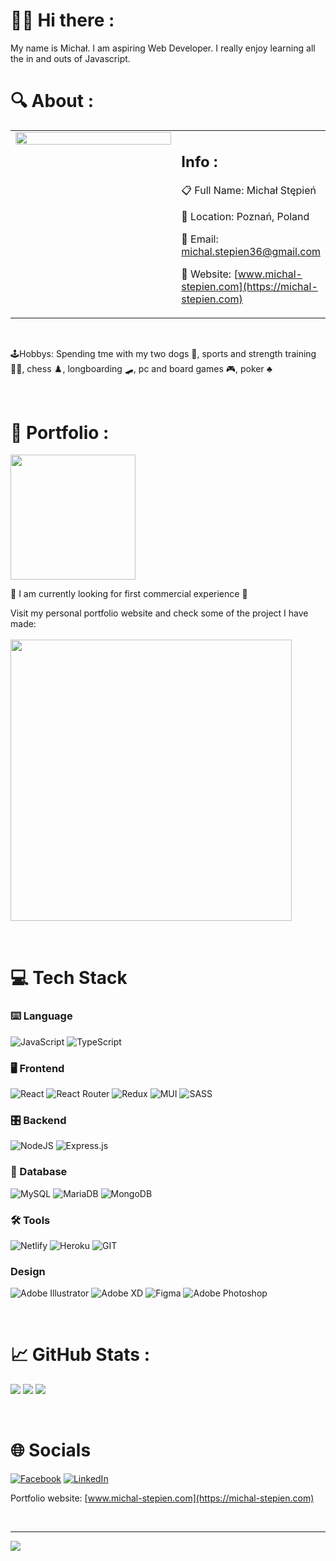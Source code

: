# 🙋‍♂️ Hi there :

My name is Michał. I am aspiring Web Developer. 
I really enjoy learning all the in and outs of Javascript. 
<br/>

# 🔍 About :

<table align="center">
<tr>
<td valign="top" width="250">

<img src="https://michal-stepien.com/img/avatar_1.png" align="left" height="" width="100%" />

</td><td valign="top">

## Info :

📋 Full Name: Michał Stępień  

📌 Location: Poznań, Poland    

📧 Email: michal.stepien36@gmail.com    

🔗 Website: [www.michal-stepien.com](https://michal-stepien.com) 
</td>
</tr>
</table> <br/>

🕹️Hobbys: Spending tme with my two dogs 🐶, sports and strength training 🏋️‍♂️, chess ♟️, longboarding 🛹,  pc and board games 🎮, poker ♣️

<br/>

# 📂 Portfolio :

<img src="https://media.giphy.com/media/RiykPw9tgdOylwFgUe/giphy.gif" width="200" float="left" align="center"  />

🤞 I am currently looking for first commercial experience 🤞 <br/>

Visit my personal portfolio website and check some of the project I have made: <br/><br/>
[<img align="center" width="450" src="https://michal-stepien.com/img/miniatures/share.png"/>](https://michal-stepien.com)

<br/>

# 💻 Tech Stack

### ⌨️ Language

![JavaScript](https://img.shields.io/badge/javascript-%23323330.svg?style=for-the-badge&logo=javascript&logoColor=%23F7DF1E)
![TypeScript](https://img.shields.io/badge/typescript-%23007ACC.svg?style=for-the-badge&logo=typescript&logoColor=white)
<br />

### 🖥️ Frontend

![React](https://img.shields.io/badge/react-%2320232a.svg?style=for-the-badge&logo=react&logoColor=%2361DAFB)
![React Router](https://img.shields.io/badge/React_Router-CA4245?style=for-the-badge&logo=react-router&logoColor=white)
![Redux](https://img.shields.io/badge/redux-%23593d88.svg?style=for-the-badge&logo=redux&logoColor=white)
![MUI](https://img.shields.io/badge/MUI-%230081CB.svg?style=for-the-badge&logo=material-ui&logoColor=white)
![SASS](https://img.shields.io/badge/SASS-hotpink.svg?style=for-the-badge&logo=SASS&logoColor=white)

### 🎛️ Backend

![NodeJS](https://img.shields.io/badge/node.js-6DA55F?style=for-the-badge&logo=node.js&logoColor=white)
![Express.js](https://img.shields.io/badge/express.js-%23404d59.svg?style=for-the-badge&logo=express&logoColor=%2361DAFB)

### 💾 Database

![MySQL](https://img.shields.io/badge/mysql-%2300f.svg?style=for-the-badge&logo=mysql&logoColor=white)
![MariaDB](https://img.shields.io/badge/MariaDB-003545?style=for-the-badge&logo=mariadb&logoColor=white)
![MongoDB](https://img.shields.io/badge/MongoDB-%234ea94b.svg?style=for-the-badge&logo=mongodb&logoColor=white)

### 🛠️ Tools

![Netlify](https://img.shields.io/badge/netlify-%23000000.svg?style=for-the-badge&logo=netlify&logoColor=#00C7B7)
![Heroku](https://img.shields.io/badge/heroku-%23430098.svg?style=for-the-badge&logo=heroku&logoColor=white)
![GIT](https://img.shields.io/badge/git-CA4245.svg?style=for-the-badge&logo=git&logoColor=white)

### Design

![Adobe Illustrator](https://img.shields.io/badge/adobeillustrator-%23FF9A00.svg?style=for-the-badge&logo=adobeillustrator&logoColor=white)
![Adobe XD](https://img.shields.io/badge/Adobe%20XD-470137?style=for-the-badge&logo=Adobe%20XD&logoColor=#FF61F6)
![Figma](https://img.shields.io/badge/figma-%23F24E1E.svg?style=for-the-badge&logo=figma&logoColor=white)
![Adobe Photoshop](https://img.shields.io/badge/adobephotoshop-%2331A8FF.svg?style=for-the-badge&logo=adobephotoshop&logoColor=white)

<br/>

# 📈 GitHub Stats :

![](https://github-readme-stats.vercel.app/api?username=Kinetic639&theme=vue-dark&hide_border=true&include_all_commits=true&count_private=false)
![](https://github-readme-streak-stats.herokuapp.com/?user=Kinetic639&theme=vue-dark&hide_border=true)
![](https://github-readme-stats.vercel.app/api/top-langs/?username=Kinetic639&theme=vue-dark&hide_border=true&include_all_commits=true&count_private=false&layout=compact)

<br/>

# 🌐 Socials

[![Facebook](https://img.shields.io/badge/Facebook-%231877F2.svg?style=for-the-badge&logo=Facebook&logoColor=white)](https://facebook.com/1188347557)
[![LinkedIn](https://img.shields.io/badge/LinkedIn-%230077B5.svg?style=for-the-badge&logo=linkedin&logoColor=white)](https://linkedin.com/in/michal-stepien)

Portfolio website: [www.michal-stepien.com](https://michal-stepien.com)

<br/>

---

<p align="center">
  
  [![](https://visitcount.itsvg.in/api?id=Kinetic639&icon=0&color=8&align=center)](https://visitcount.itsvg.in)

</p>
